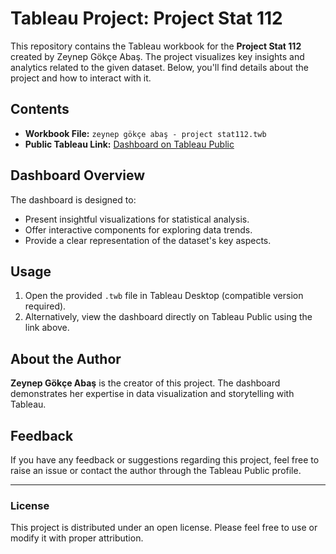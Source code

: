 # Tableau Project: Project Stat 112

This repository contains the Tableau workbook for the **Project Stat 112** created by Zeynep Gökçe Abaş. 
The project visualizes key insights and analytics related to the given dataset. Below, you'll find details about the project and how to interact with it.

## Contents
- **Workbook File:** `zeynep gökçe abaş - project stat112.twb`
- **Public Tableau Link:** [Dashboard on Tableau Public](https://public.tableau.com/app/profile/zeynep.g.k.e.aba./viz/zeynepgkeaba-projectstat112/Dashboard1)

## Dashboard Overview
The dashboard is designed to:
- Present insightful visualizations for statistical analysis.
- Offer interactive components for exploring data trends.
- Provide a clear representation of the dataset's key aspects.

## Usage
1. Open the provided `.twb` file in Tableau Desktop (compatible version required).
2. Alternatively, view the dashboard directly on Tableau Public using the link above.

## About the Author
**Zeynep Gökçe Abaş** is the creator of this project. The dashboard demonstrates her expertise in data visualization and storytelling with Tableau.

## Feedback
If you have any feedback or suggestions regarding this project, feel free to raise an issue or contact the author through the Tableau Public profile.

---

### License
This project is distributed under an open license. Please feel free to use or modify it with proper attribution.
